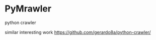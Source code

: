 PyMrawler
=========

python crawler


similar interesting work
https://github.com/gerardo8a/python-crawler/